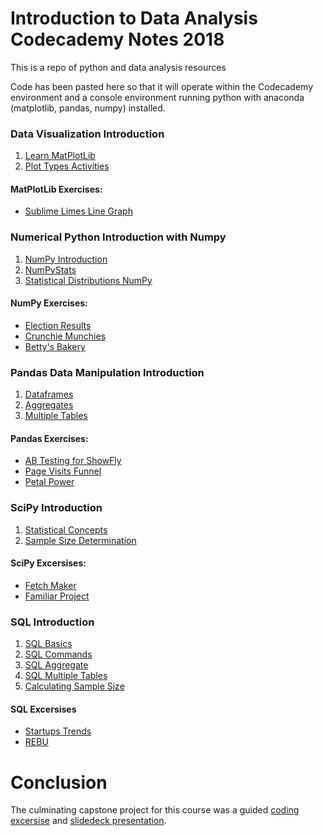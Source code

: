 # Introduction to Data Analysis Codecademy Notes 2018
This is a repo of python and data analysis resources

Code has been pasted here so that it will operate within the Codecademy environment and a console environment running python with anaconda (matplotlib, pandas, numpy) installed.
### Data Visualization Introduction
1. [Learn MatPlotLib](https://github.com/cschellenberger/data_analysis/blob/master/learn_matplotlib)
2. [Plot Types Activities](https://github.com/cschellenberger/data_analysis/blob/master/plot-types-activities)
#### MatPlotLib Exercises:
- [Sublime Limes Line Graph](https://github.com/cschellenberger/data_analysis/blob/master/sublime_limes_line_graph)
### Numerical Python Introduction with Numpy
1. [NumPy Introduction](https://github.com/cschellenberger/data_analysis/blob/master/NumpyIntro)
2. [NumPyStats](https://github.com/cschellenberger/data_analysis/blob/master/NumpyStats)
3. [Statistical Distributions NumPy](https://github.com/cschellenberger/data_analysis/blob/master/StatDistNumpy)
#### NumPy Exercises:
- [Election Results](https://github.com/cschellenberger/data_analysis/blob/master/ElectionResults)
- [Crunchie Munchies](https://github.com/cschellenberger/data_analysis/blob/master/CrunchieMunchies)
- [Betty's Bakery](https://github.com/cschellenberger/data_analysis/blob/master/BettysBakery)
### Pandas Data Manipulation Introduction
1. [Dataframes](https://github.com/cschellenberger/data_analysis/blob/master/Pandas_DataFrames)
2. [Aggregates](https://github.com/cschellenberger/data_analysis/blob/master/Pandas_Aggregates)
3. [Multiple Tables](https://github.com/cschellenberger/data_analysis/blob/master/MultipleTables)
#### Pandas Exercises:
- [AB Testing for ShowFly](https://github.com/cschellenberger/data_analysis/blob/master/ABTestingForShoeFly)
- [Page Visits Funnel](https://github.com/cschellenberger/data_analysis/blob/master/PageVisitsFunnel)
- [Petal Power](https://github.com/cschellenberger/data_analysis/blob/master/Petal_Power)
### SciPy Introduction
1. [Statistical Concepts](https://github.com/cschellenberger/data_analysis/blob/master/StatisticalConcepts)
2. [Sample Size Determination](https://github.com/cschellenberger/data_analysis/blob/master/SampSizeDeterm)
#### SciPy Excersises:
- [Fetch Maker](https://github.com/cschellenberger/data_analysis/blob/master/FetchMaker)
- [Familiar Project](https://github.com/cschellenberger/data_analysis/blob/master/FamiliarProject)
### SQL Introduction
1. [SQL Basics](https://github.com/cschellenberger/data_analysis/blob/master/SQLbasics)
2. [SQL Commands](https://github.com/cschellenberger/data_analysis/blob/master/SQLcommands)
3. [SQL Aggregate](https://github.com/cschellenberger/data_analysis/blob/master/SQLaggregate)
4. [SQL Multiple Tables](https://github.com/cschellenberger/data_analysis/blob/master/MultipleTables-SQL)
5. [Calculating Sample Size](https://github.com/cschellenberger/data_analysis/blob/master/CalculateSampleSize)
#### SQL Excersises
- [Startups Trends](https://github.com/cschellenberger/data_analysis/blob/master/StartupsTrends)
- [REBU](https://github.com/cschellenberger/data_analysis/blob/master/REBU)

# Conclusion
The culminating capstone project for this course was a guided [coding excersise](https://github.com/cschellenberger/BiodiversityCapstone) and [slidedeck presentation](https://drive.google.com/open?id=1wrEbCuvoPF1XaqRpHQOBrc-UmCeZAYlninkS28xnpxE).
